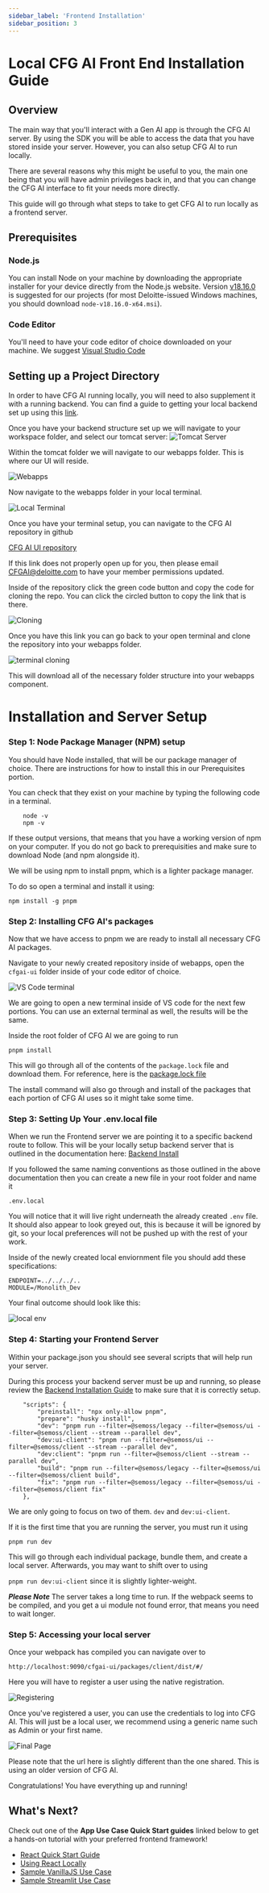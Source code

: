 ```yaml
---
sidebar_label: 'Frontend Installation'
sidebar_position: 3
---
```


# Local CFG AI Front End Installation Guide

## Overview

The main way that you'll interact with a Gen AI app is through the CFG AI server. By using the SDK you will be able to access the data that you have stored inside your server. However, you can also setup CFG AI to run locally. 

There are several reasons why this might be useful to you, the main one being that you will have admin privileges back in, and that you can change the CFG AI interface to fit your needs more directly. 

This guide will go through what steps to take to get CFG AI to run locally as a frontend server.

## Prerequisites

### Node.js
You can install Node on your machine by downloading the appropriate installer for your device directly from the Node.js website. Version [v18.16.0](https://nodejs.org/download/release/v18.16.0/) is suggested for our projects (for most Deloitte-issued Windows machines, you should download `node-v18.16.0-x64.msi`). 

### Code Editor
You'll need to have your code editor of choice downloaded on your machine. We suggest [Visual Studio Code](https://code.visualstudio.com/)


## Setting up a Project Directory

In order to have CFG AI running locally, you will need to also supplement it with a running backend. You can find a guide to getting your local backend set up using this [link](Docker%20BE%20Install%20Guide.md).

Once you have your backend structure set up we will navigate to your workspace folder, and select our tomcat server:
![Tomcat Server](../../static/img/FELocalInstall/choosingTomcat.png)

Within the tomcat folder we will navigate to our webapps folder. This is where our UI will reside. 

![Webapps](../../static/img/FELocalInstall/webapps.png)

Now navigate to the webapps folder in your local terminal. 

![Local Terminal](../../static/img/FELocalInstall/terminal.png)


Once you have your terminal setup, you can navigate to the CFG AI repository in github

[CFG AI UI repository](https://github.com/Deloitte-Default/cfgai-ui)

If this link does not properly open up for you, then please email CFGAI@deloitte.com to have your member permissions updated.

Inside of the repository click the green code button and copy the code for cloning the repo. You can click the circled button to copy the link that is there. 

![Cloning](../../static/img/FELocalInstall/gitClone.png)

Once you have this link you can go back to your open terminal and clone the repository into your webapps folder. 

![terminal cloning](../../static/img/FELocalInstall/cloning.PNG)

This will download all of the necessary folder structure into your webapps component. 

# Installation and Server Setup

### Step 1: Node Package Manager (NPM) setup
You should have Node installed, that will be our package manager of choice. There are instructions for how to install this in our Prerequisites portion. 

You can check that they exist on your machine by typing the following code in a terminal. 

```
    node -v
    npm -v
```

If these output versions, that means that you have a working version of npm on your computer. If you do not go back to prerequisities and make sure to download Node (and npm alongside it). 

We will be using npm to install pnpm, which is a lighter package manager. 

To do so open a terminal and install it using:

```npm install -g pnpm```

### Step 2: Installing CFG AI's packages

Now that we have access to pnpm we are ready to install all necessary CFG AI packages. 

Navigate to your newly created repository inside of webapps, open the `cfgai-ui` folder inside of your code editor of choice. 

![VS Code terminal](../../static/img/FELocalInstall/semossuiterminal.PNG)

We are going to open a new terminal inside of VS code for the next few portions. You can use an external terminal as well, the results will be the same. 

Inside the root folder of CFG AI we are going to run 

```pnpm install```

This will go through all of the contents of the `package.lock` file and download them. For reference, here is the [package.lock file](https://github.com/Deloitte-Default/cfgai-ui/blob/dev/package.json)

The install command will also go through and install of the packages that each portion of CFG AI uses so it might take some time. 

### Step 3: Setting Up Your .env.local file

When we run the Frontend server we are pointing it to a specific backend route to follow. This will be your locally setup backend server that is outlined in the documentation here: [Backend Install](Docker%20BE%20Install%20Guide.md)

If you followed the same naming conventions as those outlined in the above documentation then you can create a new file in your root folder and name it

`.env.local` 

You will notice that it will live right underneath the already created `.env` file. It should also appear to look greyed out, this is because it will be ignored by git, so your local preferences will not be pushed up with the rest of your work. 

Inside of the newly created local enviornment file you should add these specifications:

```
ENDPOINT=../../../..
MODULE=/Monolith_Dev
```

Your final outcome should look like this:

![local env](../../static/img/FELocalInstall/envlocal.png)

### Step 4: Starting your Frontend Server

Within your package.json you should see several scripts that will help run your server. 

During this process your backend server must be up and running, so please review the [Backend Installation Guide](Docker%20BE%20Install%20Guide.md) to make sure that it is correctly setup. 

```
    "scripts": {
        "preinstall": "npx only-allow pnpm",
        "prepare": "husky install",
        "dev": "pnpm run --filter=@semoss/legacy --filter=@semoss/ui --filter=@semoss/client --stream --parallel dev",
        "dev:ui-client": "pnpm run --filter=@semoss/ui --filter=@semoss/client --stream --parallel dev",
        "dev:client": "pnpm run --filter=@semoss/client --stream --parallel dev",
        "build": "pnpm run --filter=@semoss/legacy --filter=@semoss/ui --filter=@semoss/client build",
        "fix": "pnpm run --filter=@semoss/legacy --filter=@semoss/ui --filter=@semoss/client fix"
    },
```

We are only going to focus on two of them. `dev` and `dev:ui-client`. 

If it is the first time that you are running the server, you must run it using 

```pnpm run dev```

This will go through each individual package, bundle them, and create a local server. Afterwards, you may want to shift over to using 

```pnpm run dev:ui-client``` since it is slightly lighter-weight. 


***Please Note*** The server takes a long time to run. If the webpack seems to be compiled, and you get a ui module not found error, that means you need to wait longer. 

### Step 5: Accessing your local server

Once your webpack has compiled you can navigate over to 

```http://localhost:9090/cfgai-ui/packages/client/dist/#/```

Here you will have to register a user using the native registration. 

![Registering](../../static/img/FELocalInstall/registering.png)

Once you've registered a user, you can use the credentials to log into CFG AI. This will just be a local user, we recommend using a generic name such as Admin or your first name. 

![Final Page](../../static/img/FELocalInstall/finalPage.PNG)

Please note that the url here is slightly different than the one shared. This is using an older version of CFG AI. 

Congratulations! You have everything up and running! 

## What's Next?
Check out one of the **App Use Case Quick Start guides** linked below to get a hands-on tutorial with your preferred frontend framework!
   - [React Quick Start Guide](../How%20To/App%20Creation%20Guides/React%20App%20Quickstart%20Guide.md)
   - [Using React Locally](../How%20To/App%20Creation%20Guides/React%20App%20In-Depth%20Guide.md)
   - [Sample VanillaJS Use Case](../How%20To/App%20Creation%20Guides/VanillaJS%20App%20Quickstart%20Guide.md)
   - [Sample Streamlit Use Case](../How%20To/App%20Creation%20Guides/Streamlit%20App%20Quickstart%20Guide.md)
